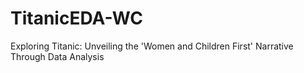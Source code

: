 # TitanicEDA-WC
Exploring Titanic: Unveiling the 'Women and Children First' Narrative Through Data Analysis
